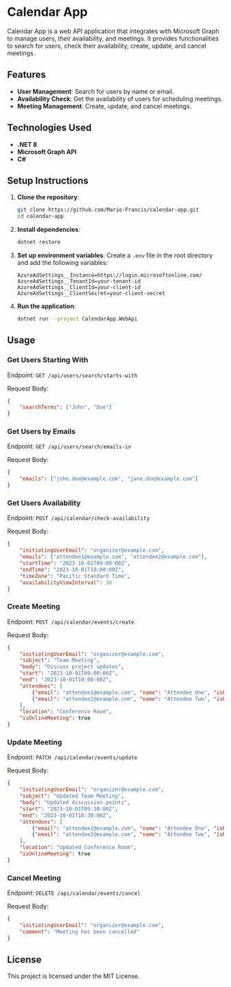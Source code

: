 # Calendar App

Calendar App is a web API application that integrates with Microsoft Graph to manage users, their availability, and meetings. It provides functionalities to search for users, check their availability, create, update, and cancel meetings.

## Features

- **User Management**: Search for users by name or email.
- **Availability Check**: Get the availability of users for scheduling meetings.
- **Meeting Management**: Create, update, and cancel meetings.

## Technologies Used

- **.NET 8**
- **Microsoft Graph API**
- **C#**

## Setup Instructions

1. **Clone the repository**:

    ```sh
    git clone https://github.com/Mario-Francis/calendar-app.git
    cd calendar-app
    ```

2. **Install dependencies**:

    ```sh
    dotnet restore
    ```

3. **Set up environment variables**:
    Create a `.env` file in the root directory and add the following variables:

    ```env
    AzureAdSettings__Instance=https://login.microsoftonline.com/
    AzureAdSettings__TenantId=your-tenant-id
    AzureAdSettings__ClientId=your-client-id
    AzureAdSettings__ClientSecret=your-client-secret
    ```

4. **Run the application**:

    ```sh
    dotnet run --project CalendarApp.WebApi
    ```

## Usage

### Get Users Starting With

Endpoint: `GET /api/users/search/starts-with`

Request Body:

```json
{
    "searchTerms": ["John", "Doe"]
}
```

### Get Users by Emails

Endpoint: `GET /api/users/search/emails-in`

Request Body:

```json
{
    "emails": ["john.doe@example.com", "jane.doe@example.com"]
}
```

### Get Users Availability

Endpoint: `POST /api/calendar/check-availability`

Request Body:

```json
{
    "initiatingUserEmail": "organizer@example.com",
    "emails": ["attendee1@example.com", "attendee2@example.com"],
    "startTime": "2023-10-01T09:00:00Z",
    "endTime": "2023-10-01T10:00:00Z",
    "timeZone": "Pacific Standard Time",
    "availabilityViewInterval": 30
}
```

### Create Meeting

Endpoint: `POST /api/calendar/events/create`

Request Body:

```json
{
    "initiatingUserEmail": "organizer@example.com",
    "subject": "Team Meeting",
    "body": "Discuss project updates",
    "start": "2023-10-01T09:00:00Z",
    "end": "2023-10-01T10:00:00Z",
    "attendees": [
        {"email": "attendee1@example.com", "name": "Attendee One", "isRequired": true},
        {"email": "attendee2@example.com", "name": "Attendee Two", "isRequired": false}
    ],
    "location": "Conference Room",
    "isOnlineMeeting": true
}
```

### Update Meeting

Endpoint: `PATCH /api/calendar/events/update`

Request Body:

```json
{
    "initiatingUserEmail": "organizer@example.com",
    "subject": "Updated Team Meeting",
    "body": "Updated discussion points",
    "start": "2023-10-01T09:30:00Z",
    "end": "2023-10-01T10:30:00Z",
    "attendees": [
        {"email": "attendee1@example.com", "name": "Attendee One", "isRequired": true},
        {"email": "attendee2@example.com", "name": "Attendee Two", "isRequired": false}
    ],
    "location": "Updated Conference Room",
    "isOnlineMeeting": true
}
```

### Cancel Meeting

Endpoint: `DELETE /api/calendar/events/cancel`

Request Body:

```json
{
    "initiatingUserEmail": "organizer@example.com",
    "comment": "Meeting has been cancelled"
}
```

## License

This project is licensed under the MIT License.
